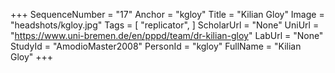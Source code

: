 +++
SequenceNumber = "17"
Anchor = "kgloy"
Title = "Kilian Gloy"
Image = "headshots/kgloy.jpg"
Tags = [ "replicator", ]
ScholarUrl = "None"
UniUrl = "https://www.uni-bremen.de/en/pppd/team/dr-kilian-gloy"
LabUrl = "None"
StudyId = "AmodioMaster2008"
PersonId = "kgloy"
FullName = "Kilian Gloy"
+++